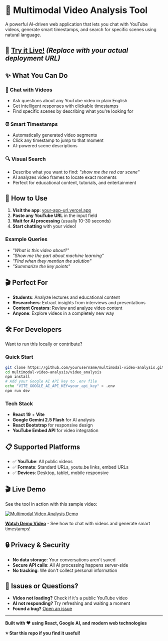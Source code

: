# 🎥 Multimodal Video Analysis Tool

A powerful AI-driven web application that lets you chat with YouTube videos, generate smart timestamps, and search for specific scenes using natural language.

## 🚀 **[Try it Live!](https://your-app-url.vercel.app)** _(Replace with your actual deployment URL)_

## ✨ What You Can Do

### 🤖 **Chat with Videos**

- Ask questions about any YouTube video in plain English
- Get intelligent responses with clickable timestamps
- Find specific scenes by describing what you're looking for

### ⏰ **Smart Timestamps**

- Automatically generated video segments
- Click any timestamp to jump to that moment
- AI-powered scene descriptions

### 🔍 **Visual Search**

- Describe what you want to find: _"show me the red car scene"_
- AI analyzes video frames to locate exact moments
- Perfect for educational content, tutorials, and entertainment

## 🎯 How to Use

1. **Visit the app**: [your-app-url.vercel.app](https://your-app-url.vercel.app)
2. **Paste any YouTube URL** in the input field
3. **Wait for AI processing** (usually 10-30 seconds)
4. **Start chatting** with your video!

### Example Queries

- _"What is this video about?"_
- _"Show me the part about machine learning"_
- _"Find when they mention the solution"_
- _"Summarize the key points"_

## 🎬 Perfect For

- **Students**: Analyze lectures and educational content
- **Researchers**: Extract insights from interviews and presentations
- **Content Creators**: Review and analyze video content
- **Anyone**: Explore videos in a completely new way

## 🛠️ For Developers

Want to run this locally or contribute?

### Quick Start

```bash
git clone https://github.com/yourusername/multimodal-video-analysis.git
cd multimodal-video-analysis/video_analysis
npm install
# Add your Google AI API key to .env file
echo "VITE_GOOGLE_AI_API_KEY=your_api_key" > .env
npm run dev
```

### Tech Stack

- **React 19** + **Vite**
- **Google Gemini 2.5 Flash** for AI analysis
- **React Bootstrap** for responsive design
- **YouTube Embed API** for video integration

## 📋 Supported Platforms

- ✅ **YouTube**: All public videos
- ✅ **Formats**: Standard URLs, youtu.be links, embed URLs
- ✅ **Devices**: Desktop, tablet, mobile responsive

## 🎬 Live Demo

See the tool in action with this sample video:

[![Multimodal Video Analysis Demo](https://img.youtube.com/vi/-MMrOBcbz7U/0.jpg)](https://youtu.be/-MMrOBcbz7U)

**[Watch Demo Video](https://youtu.be/-MMrOBcbz7U)** - See how to chat with videos and generate smart timestamps!


## 🔒 Privacy & Security

- **No data storage**: Your conversations aren't saved
- **Secure API calls**: All AI processing happens server-side
- **No tracking**: We don't collect personal information

## 🐛 Issues or Questions?

- **Video not loading?** Check if it's a public YouTube video
- **AI not responding?** Try refreshing and waiting a moment
- **Found a bug?** [Open an issue](https://github.com/yourusername/multimodal-video-analysis/issues)

---

**Built with ❤️ using React, Google AI, and modern web technologies**

**⭐ Star this repo if you find it useful!**
